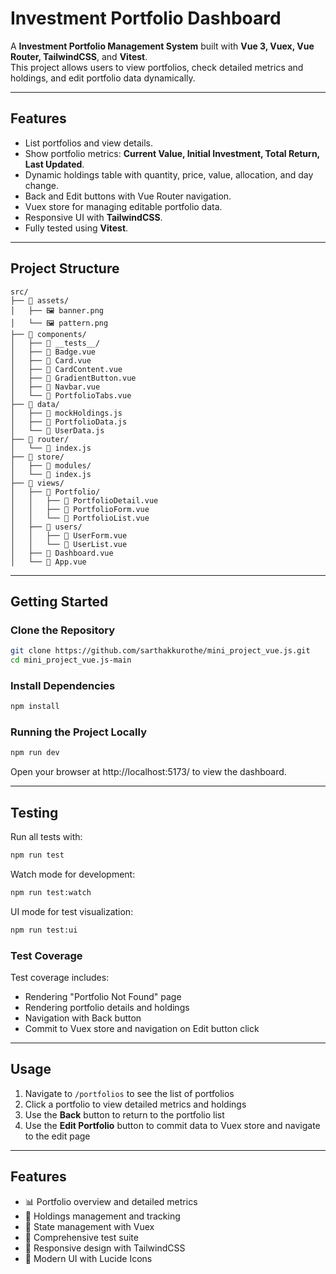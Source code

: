 # Investment Portfolio Dashboard

A **Investment Portfolio Management System** built with **Vue 3, Vuex, Vue Router, TailwindCSS**, and **Vitest**.  
This project allows users to view portfolios, check detailed metrics and holdings, and edit portfolio data dynamically.  

---

## **Features**
- List portfolios and view details.
- Show portfolio metrics: **Current Value, Initial Investment, Total Return, Last Updated**.
- Dynamic holdings table with quantity, price, value, allocation, and day change.
- Back and Edit buttons with Vue Router navigation.
- Vuex store for managing editable portfolio data.
- Responsive UI with **TailwindCSS**.
- Fully tested using **Vitest**.


---
## **Project Structure**

```
src/
├── 📁 assets/
│   ├── 🖼️ banner.png
│   └── 🖼️ pattern.png
├── 📁 components/
│   ├── 📁 __tests__/
│   ├── 🔧 Badge.vue
│   ├── 🔧 Card.vue
│   ├── 🔧 CardContent.vue
│   ├── 🔧 GradientButton.vue
│   ├── 🔧 Navbar.vue
│   └── 🔧 PortfolioTabs.vue
├── 📁 data/
│   ├── 📄 mockHoldings.js
│   ├── 📄 PortfolioData.js
│   └── 📄 UserData.js
├── 📁 router/
│   └── 📄 index.js
├── 📁 store/
│   ├── 📁 modules/
│   └── 📄 index.js
├── 📁 views/
│   ├── 📁 Portfolio/
│   │   ├── 🔧 PortfolioDetail.vue
│   │   ├── 🔧 PortfolioForm.vue
│   │   └── 🔧 PortfolioList.vue
│   ├── 📁 users/
│   │   ├── 🔧 UserForm.vue
│   │   └── 🔧 UserList.vue
│   ├── 🔧 Dashboard.vue
│   └── 🔧 App.vue
```

---

## **Getting Started**

### **Clone the Repository**
```bash
git clone https://github.com/sarthakkurothe/mini_project_vue.js.git
cd mini_project_vue.js-main
```

### **Install Dependencies**
```bash
npm install
```

### **Running the Project Locally**
```bash
npm run dev
```
Open your browser at http://localhost:5173/ to view the dashboard.

---

## **Testing**

Run all tests with:
```bash
npm run test
```

Watch mode for development:
```bash
npm run test:watch
```

UI mode for test visualization:
```bash
npm run test:ui
```

### **Test Coverage**
Test coverage includes:
- Rendering "Portfolio Not Found" page
- Rendering portfolio details and holdings
- Navigation with Back button
- Commit to Vuex store and navigation on Edit button click

---

## **Usage**

1. Navigate to `/portfolios` to see the list of portfolios
2. Click a portfolio to view detailed metrics and holdings
3. Use the **Back** button to return to the portfolio list
4. Use the **Edit Portfolio** button to commit data to Vuex store and navigate to the edit page

---

## **Features**

- 📊 Portfolio overview and detailed metrics
- 💼 Holdings management and tracking
- 🔄 State management with Vuex
- 🧪 Comprehensive test suite
- 📱 Responsive design with TailwindCSS
- 🎨 Modern UI with Lucide Icons
